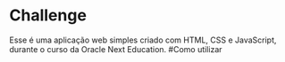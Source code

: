 # Challenge
Esse é uma aplicação web simples criado com HTML, CSS e JavaScript, durante o curso da Oracle Next Education. 
#Como utilizar 
